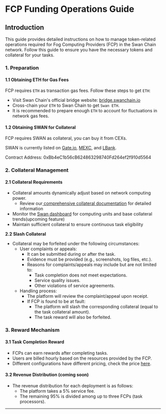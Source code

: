 # FCP Funding Operations Guide

## Introduction

This guide provides detailed instructions on how to manage token-related operations required for Fog Computing Providers (FCP) in the Swan Chain network. Follow this guide to ensure you have the necessary tokens and collateral for your tasks.

### 1. Preparation

#### 1.1 Obtaining ETH for Gas Fees

FCP requires `ETH` as transaction gas fees. Follow these steps to get `ETH`:

* Visit Swan Chain's official bridge website: [bridge.swanchain.io](https://bridge.swanchain.io)
* Cross-chain your `ETH` to Swan Chain to get `Swan ETH`.
* It is recommended to prepare enough `ETH` to account for fluctuations in network gas fees.

#### 1.2 Obtaining  SWAN  for Collateral

FCP requires SWAN as collateral, you can buy it from CEXs.

SWAN is currently listed on [Gate.io](https://www.gate.io/trade/SWAN_USDT), [MEXC](https://www.mexc.com/exchange/SWAN_USDT), and [LBank](https://www.lbank.com/trade/swan_usdt).&#x20;

Contract Address: 0xBb4eC1b56cB624863298740Fd264ef2f910d5564

### 2. Collateral Management

#### 2.1 Collateral Requirements

* Collateral amounts dynamically adjust based on network computing power.&#x20;
  * Review our[ comprehensive collateral documentation](https://docs.swanchain.io/core-concepts/token/computing-provider-collateral/collateral-requirement-and-earning-multiplier) for detailed information
* Monitor the [Swan dashboard](https://provider.swanchain.io/overview) for computing units and base collateral trends(upcoming feature)
* Maintain sufficient collateral to ensure continuous task eligibility

**2.2 Slash Collateral**&#x20;

* Collateral may be forfeited under the following circumstances:
  * User complaints or appeals:
    * It can be submitted during or after the task.
    * Evidence must be provided (e.g., screenshots, log files, etc.).
    * Reasons for complaints/appeals may include but are not limited to:
      * Task completion does not meet expectations.
      * Service quality issues.
      * Other violations of service agreements.
  * Handling process:
    * The platform will review the complaint/appeal upon receipt.
    * If FCP is found to be at fault:
      * The platform will slash the corresponding collateral (equal to the task collateral amount).
      * The task reward will also be forfeited.

### 3. Reward Mechanism

#### 3.1 Task Completion Reward

* FCPs can earn rewards after completing tasks.
* Users are billed hourly based on the resources provided by the FCP.
* Different configurations have different pricing, check the price [here](https://docs.lagrangedao.org/spaces/space-settings/space-hardware).

#### 3.2 Revenue Distribution (coming soon)

* The revenue distribution for each deployment is as follows:
  * The platform takes a 5% service fee.
  * The remaining 95% is divided among up to three FCPs (task processors).

***
